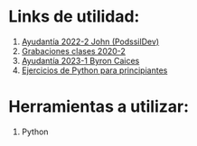 # Links de utilidad:
1. [Ayudantía 2022-2 John (PodssilDev)](https://github.com/PodssilDev/Ayudantia_FPI_E-3_2022-2)
2. [Grabaciones clases 2020-2](https://youtube.com/playlist?list=PLEDo9YLXzzbReT94sYwl7BQKSb7SirtPN)
3. [Ayudantía 2023-1 Byron Caices](https://youtube.com/playlist?list=PLT1g-tSHvIMt12xWQqQqsbLW3k37PnKhI)
4. [Ejercicios de Python para principiantes](https://github.com/PodssilDev/Ejercicios-de-Python-Beginner-Friendly-)

# Herramientas a utilizar:
1. Python